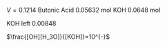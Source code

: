 $V=0.1214$
Butonic Acid $0.05632$ mol
KOH $0.0648$ mol

KOH left $0.00848$

$\frac{[OH][H_3O]}{[KOH]}=10^{-}$
